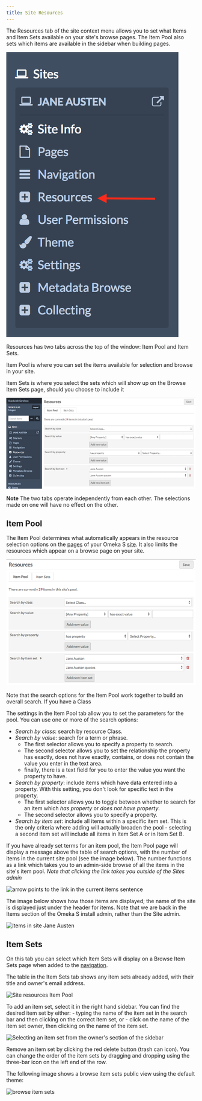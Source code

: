 ```yaml
---
title: Site Resources
---
```

The Resources tab of the site context menu allows you to set what Items and Item Sets available on your site's browse pages. The Item Pool also sets which items are available in the sidebar when building pages.

![Red arrow points to the resources tab of the Site Context Menu](../sites/sitesfiles/sites_resourcestab.png)

Resources has two tabs across the top of the window: Item Pool and Item Sets. 

Item Pool is where you can set the items available for selection and browse in your site.

Item Sets is where you select the sets which will show up on the  Browse Item Sets page, should you choose to include it 

![A window open to a site's resources tab](../sites/sitesfiles/site_resourcesview.png)

**Note** The two tabs operate independently from each other. The selections made on one will have no effect on the other.

Item Pool
----------------------------
The Item Pool determines what automatically appears in the resource selection options on the [pages](../sites/site_pages.md) of your Omeka S [site](../sites/sites.md). It also limits the resources which appear on a browse page on your site.

![The Item Pool tab on site settings has multiple search options, as described below](../sites/sitesfiles/sites_itempool.png)

Note that the search options for the Item Pool work together to build an overall search. If you have a Class

The settings in the Item Pool tab allow you to set the parameters for the pool. You can use one or more of the search options:
* *Search by class*: search by resource Class. 
* *Search by value*: search for a term or phrase. 
    - The first selector allows you to specify a property to search. 
    - The second selector allows you to set the relationship the property has exactly, does not have exactly, contains, or does not contain the value you enter in the text area.
    - finally, there is a text field for you to enter the value you want the property to have.
* *Search by property*: include items which have data entered into a property. With this setting, you don't look for specific text in the property.
    - The first selector allows you to toggle between whether to search for an item which *has property* or *does not have property*.
    - The second selector allows you to specify a property.
* *Search by item set*: include all items within a specific item set. This is the only criteria where adding will actually broaden the pool - selecting a second item set will include all items in Item Set A or in Item Set B. 

If you have already set terms for an item pool, the Item Pool page will display a message above the table of search options, with the number of items in the current site pool (see the image below). The number functions as a link which takes you to an admin-side browse of all the items in the site's item pool. *Note that clicking the link takes you outside of the Sites admin*

![arrow points to the link in the current items sentence](../sites/sitesfiles/sites_ipn.png)

The image below shows how those items are displayed; the name of the site is displayed just under the header for items. Note that we are back in the Items section of the Omeka S install admin, rather than the Site admin. 

![items in site Jane Austen](../sites/sitesfiles/sites_itemsinpool.png)

Item Sets
---------------------------
On this tab you can select which Item Sets will display on a Browse Item Sets page when added to the [navigation](../sites/site_navigation.md). 

The table in the Item Sets tab shows any item sets already added, with their title and owner's email address. 

![Site resources Item Pool](../sites/sitesfiles/siteres_itemsets.png)

To add an item set, select it in the right hand sidebar. You can find the desired item set by either:
    - typing the name of the item set in the search bar and then clicking on the correct item set, or
    - click on the name of the item set owner, then clicking on the name of the item set.

![Selecting an item set from the owner's section of the sidebar](../sites/sitesfiles/siteres_itemsetsel.png)

Remove an item set by clicking the red delete button (trash can icon). You can change the order of the item sets by dragging and dropping using the three-bar icon on the left end of the row.


The following image shows a browse item sets public view using the default theme: 

![browse item sets](../sites/sitesfiles/siteres_ispublic.png)

